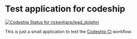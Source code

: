 # Test application for codeship

[ ![Codeship Status for rickenharp/lead_dolphin](https://codeship.com/projects/d75b3860-6cba-0132-0fdd-2258e2e8174d/status?branch=master)](https://codeship.com/projects/54082)

This is just a small application to test the
[Codeship CI](https://codeship.com/) workflow.
